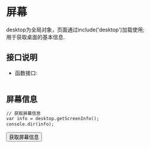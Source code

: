 ﻿# 屏幕
  desktop为全局对象，页面通过include('desktop')加载使用;<br>
     用于获取桌面的基本信息.
  <link rel="stylesheet" type="text/css" href="docs/css/common.css" />
  <script src="docs/js/string.js" type="text/javascript" charset="utf-8"></script>
  <script src="docs/js/template.js" type="text/javascript" charset="utf-8"></script>
	<script src="docs/js/desktop.js" type="text/javascript" charset="utf-8"></script>
  
## 接口说明
<ul><li class="param">函数接口:</li></ul>

<table id="method" class="table" >
</table>
 
  
## 屏幕信息

```html
// 获取屏幕信息
var info = desktop.getScreenInfo();
console.dir(info);
```

<div class="row">
	<div class="col-xs-3">
        <button class="btn btn-outline-primary btn-block" id="getScreenInfo">获取屏幕信息</button>
  </div>
</div>
 